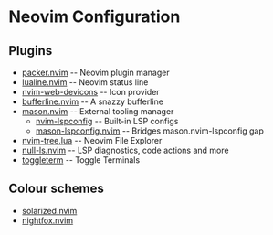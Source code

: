 # Neovim Configuration

## Plugins

- [packer.nvim](https://github.com/wbthomason/packer.nvim) -- Neovim plugin manager
- [lualine.nvim](https://github.com/nvim-lualine/lualine.nvim) -- Neovim status line
- [nvim-web-devicons](https://github.com/kyazdani142/nvim-web-devicons) -- Icon provider
- [bufferline.nvim](https://github.com/akinsho/bufferline.nvim) -- A snazzy bufferline
- [mason.nvim](https://github.com/williamboman/mason.nvim) -- External tooling manager
    - [nvim-lspconfig](https://github.com/neovim/nvim-lspconfig) -- Built-in LSP configs
    - [mason-lspconfig.nvim](https://github.com/williamboman/mason-lspconfig.nvim) -- Bridges mason.nvim-lspconfig gap 
- [nvim-tree.lua](https://github.com/kyazdani42/nvim-tree.lua) -- Neovim File Explorer
- [null-ls.nvim](https://github.com/jose-elias-alvarez/null-ls.nvim) -- LSP diagnostics, code actions and more
- [toggleterm](https://github.com/akinsho/toggleterm.nvim) -- Toggle Terminals

## Colour schemes
- [solarized.nvim](https://github.com/shaunsingh/solarized.nvim)
- [nightfox.nvim](https://github.com/edeneast/nightfox.nvim)
